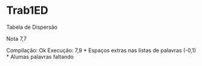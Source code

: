 # Trab1ED
Tabela de Dispersão 

Nota 7,7 

Compilação: Ok Execução: 7,9 * Espaços extras nas listas de palavras (-0,1) * Alumas palavras faltando
